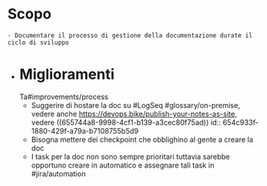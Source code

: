 # Scopo
	- Documentare il processo di gestione della documentazione durate il ciclo di sviluppo
- # Miglioramenti
  Ta#improvements/process
	- Suggerire di hostare la doc su #LogSeq #glossary/on-premise, vedere anche https://devops.bike/publish-your-notes-as-site, vedere ((655744a8-9998-4cf1-b139-a3cec80f75ad))
	  id:: 654c933f-1880-429f-a79a-b7108755b5d9
	- Bisogna mettere dei checkpoint che obblighino al gente a creare la doc
	- I task per la doc non sono sempre prioritari tuttavia sarebbe opportuno creare in automatico e assegnare tali task in #jira/automation
